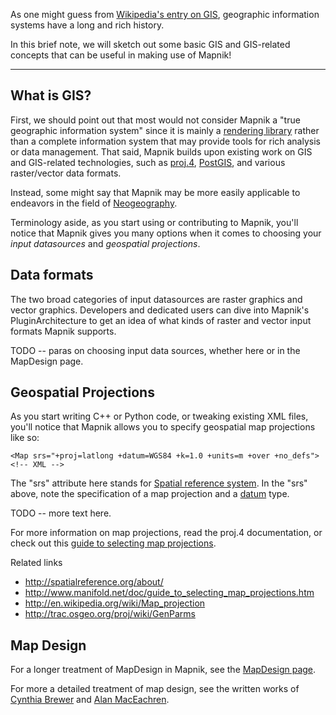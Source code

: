 <!-- Name: IntroductionToGIS -->
<!-- Version: 6 -->
<!-- Last-Modified: 2009/03/06 08:30:10 -->
<!-- Author: WJHildreth -->


As one might guess from [Wikipedia's entry on GIS](http://en.wikipedia.org/wiki/Geographic_information_system), geographic information systems have a long and rich history.

In this brief note, we will sketch out some basic GIS and GIS-related concepts that can be useful in making use of Mapnik!


----

## What is GIS?

First, we should point out that most would not consider Mapnik a "true geographic information system" since it is mainly a [rendering library](http://en.wikipedia.org/wiki/Rendering_(computer_graphics)) rather than a complete information system that may provide tools for rich analysis or data management. That said, Mapnik builds upon existing work on GIS and GIS-related technologies, such as [proj.4](http://trac.osgeo.org/proj/), [PostGIS](http://en.wikipedia.org/wiki/PostGIS), and various raster/vector data formats.

Instead, some might say that Mapnik may be more easily applicable to endeavors in the field of [Neogeography](http://en.wikipedia.org/wiki/Neogeography).

Terminology aside, as you start using or contributing to Mapnik, you'll notice that Mapnik gives you many options when it comes to choosing your _input datasources_ and _geospatial projections_.

## Data formats

The two broad categories of input datasources are raster graphics and vector graphics. Developers and dedicated users can dive into Mapnik's PluginArchitecture to get an idea of what kinds of raster and vector input formats Mapnik supports.

TODO -- paras on choosing input data sources, whether here or in the MapDesign page.

## Geospatial Projections

As you start writing C++ or Python code, or tweaking existing XML files, you'll notice that Mapnik allows you to specify geospatial map projections like so:


    <Map srs="+proj=latlong +datum=WGS84 +k=1.0 +units=m +over +no_defs"> <!-- XML -->

The "srs" attribute here stands for [Spatial reference system](http://en.wikipedia.org/wiki/Spatial_referencing_systems). In the "srs" above, note the specification of a map projection and a [datum](http://en.wikipedia.org/wiki/Datum_(geodesy)) type.

TODO -- more text here.

For more information on map projections, read the proj.4 documentation, or check out this [guide to selecting map projections](http://www.manifold.net/doc/guide_to_selecting_map_projections.htm).

Related links

 * http://spatialreference.org/about/
 * http://www.manifold.net/doc/guide_to_selecting_map_projections.htm
 * http://en.wikipedia.org/wiki/Map_projection
 * http://trac.osgeo.org/proj/wiki/GenParms

## Map Design

For a longer treatment of MapDesign in Mapnik, see the [MapDesign page](MapDesign).

For more a detailed treatment of map design, see the written works of [Cynthia Brewer](http://www.personal.psu.edu/cab38/) and [Alan MacEachren](http://www.google.com/search?q=alan+maceachren+books).
